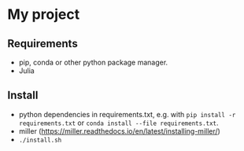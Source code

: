 # My project

## Requirements
- pip, conda or other python package manager.
- Julia

## Install
- python dependencies in requirements.txt, e.g. with `pip install -r 
  requirements.txt` or `conda install --file requirements.txt`.
- miller (https://miller.readthedocs.io/en/latest/installing-miller/)
- `./install.sh`
